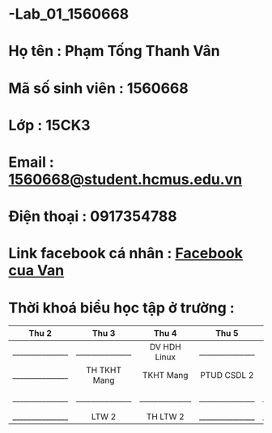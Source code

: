 # -Lab_01_1560668
# Họ tên : Phạm Tống Thanh Vân

# Mã số sinh viên : 1560668

# Lớp  : 15CK3

# Email : 1560668@student.hcmus.edu.vn

# Điện thoại : 0917354788

# Link facebook cá nhân : [Facebook cua Van](https://www.facebook.com/cloud1707)

# Thời khoá biểu học tập ở trường :
|     Thu 2     |     Thu 3     |     Thu 4    |     Thu 5     |    Thu 6     |     Thu 7     |
| :-----------: | :-----------: | :----------: | :-----------: | :----------: | :-----------: |
|_______________|_______________|DV HDH Linux  |_______________|Tu Tuong HCM  |_______________|
|_______________| TH TKHT Mang  |  TKHT Mang   |  PTUD CSDL 2  |PL Dai cuong  |TH PTUD CSDL 2 |
|_______________|_______________|______________|_______________|______________|TH DV HDH linux|
|_______________|     LTW 2     |   TH LTW 2   |_______________|______________|_______________|



